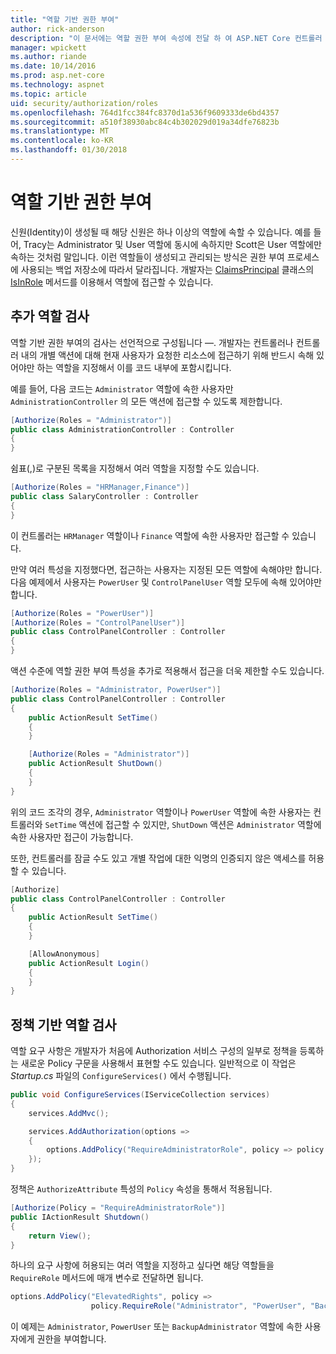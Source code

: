 ```yaml
---
title: "역할 기반 권한 부여"
author: rick-anderson
description: "이 문서에는 역할 권한 부여 속성에 전달 하 여 ASP.NET Core 컨트롤러 및 작업 액세스를 제한 하는 방법을 보여 줍니다."
manager: wpickett
ms.author: riande
ms.date: 10/14/2016
ms.prod: asp.net-core
ms.technology: aspnet
ms.topic: article
uid: security/authorization/roles
ms.openlocfilehash: 764d1fcc384fc8370d1a536f9609333de6bd4357
ms.sourcegitcommit: a510f38930abc84c4b302029d019a34dfe76823b
ms.translationtype: MT
ms.contentlocale: ko-KR
ms.lasthandoff: 01/30/2018
---
```

# <a name="role-based-authorization"></a>역할 기반 권한 부여

<a name="security-authorization-role-based"></a>

신원(Identity)이 생성될 때 해당 신원은 하나 이상의 역할에 속할 수 있습니다. 예를 들어, Tracy는 Administrator 및 User 역할에 동시에 속하지만 Scott은 User 역할에만 속하는 것처럼 말입니다. 이런 역할들이 생성되고 관리되는 방식은 권한 부여 프로세스에 사용되는 백업 저장소에 따라서 달라집니다. 개발자는 [ClaimsPrincipal](https://docs.microsoft.com/dotnet/api/system.security.claims.claimsprincipal) 클래스의 [IsInRole](https://docs.microsoft.com/dotnet/api/system.security.principal.genericprincipal.isinrole) 메서드를 이용해서 역할에 접근할 수 있습니다.

## <a name="adding-role-checks"></a>추가 역할 검사

역할 기반 권한 부여의 검사는 선언적으로 구성됩니다 &mdash;. 개발자는 컨트롤러나 컨트롤러 내의 개별 액션에 대해 현재 사용자가 요청한 리소스에 접근하기 위해 반드시 속해 있어야만 하는 역할을 지정해서 이를 코드 내부에 포함시킵니다.

예를 들어, 다음 코드는 `Administrator` 역할에 속한 사용자만 `AdministrationController` 의 모든 액션에 접근할 수 있도록 제한합니다.

```csharp
[Authorize(Roles = "Administrator")]
public class AdministrationController : Controller
{
}
```

쉼표(,)로 구분된 목록을 지정해서 여러 역할을 지정할 수도 있습니다.

```csharp
[Authorize(Roles = "HRManager,Finance")]
public class SalaryController : Controller
{
}
```

이 컨트롤러는 `HRManager` 역할이나 `Finance` 역할에 속한 사용자만 접근할 수 있습니다.

만약 여러 특성을 지정했다면, 접근하는 사용자는 지정된 모든 역할에 속해야만 합니다. 다음 예제에서 사용자는 `PowerUser` 및 `ControlPanelUser` 역할 모두에 속해 있어야만 합니다.

```csharp
[Authorize(Roles = "PowerUser")]
[Authorize(Roles = "ControlPanelUser")]
public class ControlPanelController : Controller
{
}
```

액션 수준에 역할 권한 부여 특성을 추가로 적용해서 접근을 더욱 제한할 수도 있습니다.

```csharp
[Authorize(Roles = "Administrator, PowerUser")]
public class ControlPanelController : Controller
{
    public ActionResult SetTime()
    {
    }

    [Authorize(Roles = "Administrator")]
    public ActionResult ShutDown()
    {
    }
}
```

위의 코드 조각의 경우, `Administrator` 역할이나 `PowerUser` 역할에 속한 사용자는 컨트롤러와 `SetTime` 액션에 접근할 수 있지만, `ShutDown` 액션은 `Administrator` 역할에 속한 사용자만 접근이 가능합니다.

또한, 컨트롤러를 잠글 수도 있고 개별 작업에 대한 익명의 인증되지 않은 액세스를 허용할 수 있습니다.

```csharp
[Authorize]
public class ControlPanelController : Controller
{
    public ActionResult SetTime()
    {
    }

    [AllowAnonymous]
    public ActionResult Login()
    {
    }
}
```

<a name="security-authorization-role-policy"></a>

## <a name="policy-based-role-checks"></a>정책 기반 역할 검사

역할 요구 사항은 개발자가 처음에 Authorization 서비스 구성의 일부로 정책을 등록하는 새로운 Policy 구문을 사용해서 표현할 수도 있습니다. 일반적으로 이 작업은 *Startup.cs* 파일의 `ConfigureServices()` 에서 수행됩니다.

```csharp
public void ConfigureServices(IServiceCollection services)
{
    services.AddMvc();

    services.AddAuthorization(options =>
    {
        options.AddPolicy("RequireAdministratorRole", policy => policy.RequireRole("Administrator"));
    });
}
```

정책은 `AuthorizeAttribute` 특성의 `Policy` 속성을 통해서 적용됩니다.

```csharp
[Authorize(Policy = "RequireAdministratorRole")]
public IActionResult Shutdown()
{
    return View();
}
```

하나의 요구 사항에 허용되는 여러 역할을 지정하고 싶다면 해당 역할들을 `RequireRole` 메서드에 매개 변수로 전달하면 됩니다.

```csharp
options.AddPolicy("ElevatedRights", policy =>
                  policy.RequireRole("Administrator", "PowerUser", "BackupAdministrator"));
```

이 예제는 `Administrator`, `PowerUser` 또는 `BackupAdministrator` 역할에 속한 사용자에게 권한을 부여합니다.
